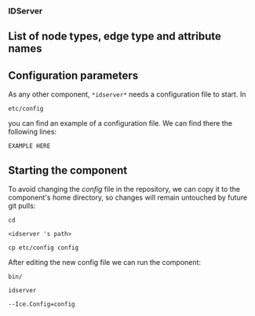 

### IDServer

## List of node types, edge type and attribute names

## Configuration parameters
As any other component,
``` *idserver* ```
needs a configuration file to start. In

    etc/config

you can find an example of a configuration file. We can find there the following lines:

    EXAMPLE HERE


## Starting the component
To avoid changing the *config* file in the repository, we can copy it to the component's home directory, so changes will remain untouched by future git pulls:

    cd

``` <idserver 's path> ```

    cp etc/config config

After editing the new config file we can run the component:

    bin/

```idserver ```

    --Ice.Config=config
